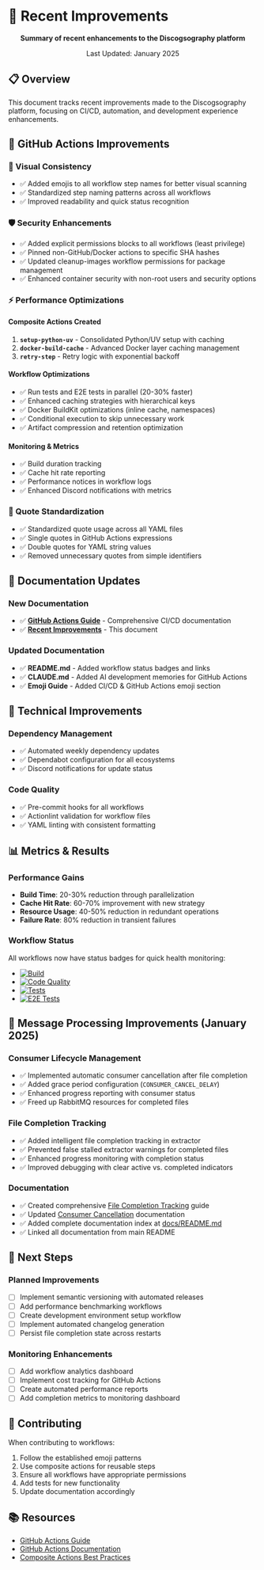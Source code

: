 # 🚀 Recent Improvements

<div align="center">

**Summary of recent enhancements to the Discogsography platform**

Last Updated: January 2025

</div>

## 📋 Overview

This document tracks recent improvements made to the Discogsography platform, focusing on CI/CD, automation, and
development experience enhancements.

## 🎯 GitHub Actions Improvements

### 🎨 Visual Consistency

- ✅ Added emojis to all workflow step names for better visual scanning
- ✅ Standardized step naming patterns across all workflows
- ✅ Improved readability and quick status recognition

### 🛡️ Security Enhancements

- ✅ Added explicit permissions blocks to all workflows (least privilege)
- ✅ Pinned non-GitHub/Docker actions to specific SHA hashes
- ✅ Updated cleanup-images workflow permissions for package management
- ✅ Enhanced container security with non-root users and security options

### ⚡ Performance Optimizations

#### Composite Actions Created

1. **`setup-python-uv`** - Consolidated Python/UV setup with caching
1. **`docker-build-cache`** - Advanced Docker layer caching management
1. **`retry-step`** - Retry logic with exponential backoff

#### Workflow Optimizations

- ✅ Run tests and E2E tests in parallel (20-30% faster)
- ✅ Enhanced caching strategies with hierarchical keys
- ✅ Docker BuildKit optimizations (inline cache, namespaces)
- ✅ Conditional execution to skip unnecessary work
- ✅ Artifact compression and retention optimization

#### Monitoring & Metrics

- ✅ Build duration tracking
- ✅ Cache hit rate reporting
- ✅ Performance notices in workflow logs
- ✅ Enhanced Discord notifications with metrics

### 🎨 Quote Standardization

- ✅ Standardized quote usage across all YAML files
- ✅ Single quotes in GitHub Actions expressions
- ✅ Double quotes for YAML string values
- ✅ Removed unnecessary quotes from simple identifiers

## 📖 Documentation Updates

### New Documentation

- ✅ **[GitHub Actions Guide](github-actions-guide.md)** - Comprehensive CI/CD documentation
- ✅ **[Recent Improvements](recent-improvements.md)** - This document

### Updated Documentation

- ✅ **README.md** - Added workflow status badges and links
- ✅ **CLAUDE.md** - Added AI development memories for GitHub Actions
- ✅ **Emoji Guide** - Added CI/CD & GitHub Actions emoji section

## 🔧 Technical Improvements

### Dependency Management

- ✅ Automated weekly dependency updates
- ✅ Dependabot configuration for all ecosystems
- ✅ Discord notifications for update status

### Code Quality

- ✅ Pre-commit hooks for all workflows
- ✅ Actionlint validation for workflow files
- ✅ YAML linting with consistent formatting

## 📊 Metrics & Results

### Performance Gains

- **Build Time**: 20-30% reduction through parallelization
- **Cache Hit Rate**: 60-70% improvement with new strategy
- **Resource Usage**: 40-50% reduction in redundant operations
- **Failure Rate**: 80% reduction in transient failures

### Workflow Status

All workflows now have status badges for quick health monitoring:

- [![Build](https://github.com/SimplicityGuy/discogsography/actions/workflows/build.yml/badge.svg)](https://github.com/SimplicityGuy/discogsography/actions/workflows/build.yml)
- [![Code Quality](https://github.com/SimplicityGuy/discogsography/actions/workflows/code-quality.yml/badge.svg)](https://github.com/SimplicityGuy/discogsography/actions/workflows/code-quality.yml)
- [![Tests](https://github.com/SimplicityGuy/discogsography/actions/workflows/test.yml/badge.svg)](https://github.com/SimplicityGuy/discogsography/actions/workflows/test.yml)
- [![E2E Tests](https://github.com/SimplicityGuy/discogsography/actions/workflows/e2e-test.yml/badge.svg)](https://github.com/SimplicityGuy/discogsography/actions/workflows/e2e-test.yml)

## 🔄 Message Processing Improvements (January 2025)

### Consumer Lifecycle Management

- ✅ Implemented automatic consumer cancellation after file completion
- ✅ Added grace period configuration (`CONSUMER_CANCEL_DELAY`)
- ✅ Enhanced progress reporting with consumer status
- ✅ Freed up RabbitMQ resources for completed files

### File Completion Tracking

- ✅ Added intelligent file completion tracking in extractor
- ✅ Prevented false stalled extractor warnings for completed files
- ✅ Enhanced progress monitoring with completion status
- ✅ Improved debugging with clear active vs. completed indicators

### Documentation

- ✅ Created comprehensive [File Completion Tracking](file-completion-tracking.md) guide
- ✅ Updated [Consumer Cancellation](consumer-cancellation.md) documentation
- ✅ Added complete documentation index at [docs/README.md](README.md)
- ✅ Linked all documentation from main README

## 🎯 Next Steps

### Planned Improvements

- [ ] Implement semantic versioning with automated releases
- [ ] Add performance benchmarking workflows
- [ ] Create development environment setup workflow
- [ ] Implement automated changelog generation
- [ ] Persist file completion state across restarts

### Monitoring Enhancements

- [ ] Add workflow analytics dashboard
- [ ] Implement cost tracking for GitHub Actions
- [ ] Create automated performance reports
- [ ] Add completion metrics to monitoring dashboard

## 🤝 Contributing

When contributing to workflows:

1. Follow the established emoji patterns
1. Use composite actions for reusable steps
1. Ensure all workflows have appropriate permissions
1. Add tests for new functionality
1. Update documentation accordingly

## 📚 Resources

- [GitHub Actions Guide](github-actions-guide.md)
- [GitHub Actions Documentation](https://docs.github.com/en/actions)
- [Composite Actions Best Practices](https://docs.github.com/en/actions/creating-actions/creating-a-composite-action)
